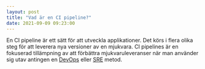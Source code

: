 ```yaml
---
layout: post
title: "Vad är en CI pipeline?"
date: 2021-09-09 09:23:00
--- 
```


En CI pipeline är ett sätt för att utveckla applikationer. Det körs i flera olika steg för att leverera nya versioner av en mjukvara. 
CI pipelines är en fokuserad tillämpning av att förbättra mjukvaruleveranser när man använder sig utav antingen en 
[DevOps](https://www.redhat.com/en/about/videos/learn-cloud-native-series-what-is-devops) eller [SRE](https://www.redhat.com/en/topics/devops/what-is-sre) metod. 

